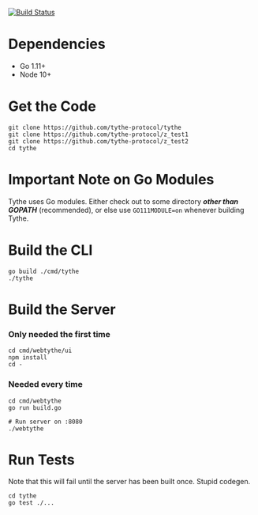 [![Build Status](https://travis-ci.com/tythe-protocol/tythe.svg?branch=master)](https://travis-ci.com/tythe-protocol/tythe)

# Dependencies

* Go 1.11+
* Node 10+

# Get the Code

```
git clone https://github.com/tythe-protocol/tythe
git clone https://github.com/tythe-protocol/z_test1
git clone https://github.com/tythe-protocol/z_test2
cd tythe
```

# Important Note on Go Modules

Tythe uses Go modules. Either check out to some directory ***other than GOPATH*** (recommended), or else use `GO111MODULE=on` whenever building Tythe.

# Build the CLI

```
go build ./cmd/tythe
./tythe
```

# Build the Server

### Only needed the first time

```
cd cmd/webtythe/ui
npm install
cd -
```

### Needed every time

```
cd cmd/webtythe
go run build.go

# Run server on :8080
./webtythe
```

# Run Tests

Note that this will fail until the server has been built once. Stupid codegen.

```
cd tythe
go test ./...
```
